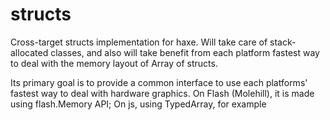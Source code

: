 structs
=======

Cross-target structs implementation for haxe. Will take care of stack-allocated classes, and also will take benefit from each platform fastest way to deal with the memory layout of Array of structs.

Its primary goal is to provide a common interface to use each platforms' fastest way to deal with hardware graphics. On Flash (Molehill), it is made using flash.Memory API; On js, using TypedArray, for example
